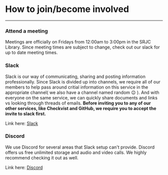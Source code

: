# How to join/become involved
***
### Attend a meeting
Meetings are officially on Fridays from 12:00am to 3:00pm in the SRJC Library. Since meeting times are subject to change, check out our slack for up to date meeting times.

### Slack

Slack is our way of communicating, sharing and posting information professionally. Since Slack is divided up into channels, we require all of our members to help pass around critial information on this service in the appropriate channel( we also have a channel named random :wink: ). And with everyone on the same service, we can quickly share documents and links vs looking through threads of emails. **Before inviting you to any of our other services, like Checkvist and GitHub, we require you to accept the invite to slack first.**

Link here: [Slack](srjccsc.slack.com)

### Discord

We use Discord for several areas that Slack setup can't provide. Discord offers us free unlimited storage and audio and video calls. We highly recommend checking it out as well.

Link here: [Discord](https://discord.gg/eK9vCGh)

